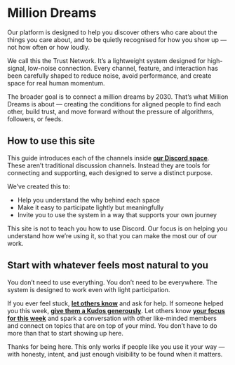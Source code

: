# Million Dreams

Our platform is designed to help you discover others who care about the things you care about, and to be quietly recognised for how you show up — not how often or how loudly.

We call this the Trust Network. It’s a lightweight system designed for high-signal, low-noise connection. Every channel, feature, and interaction has been carefully shaped to reduce noise, avoid performance, and create space for real human momentum.

The broader goal is to connect a million dreams by 2030. That’s what Million Dreams is about — creating the conditions for aligned people to find each other, build trust, and move forward without the pressure of algorithms, followers, or feeds.

## How to use this site

This guide introduces each of the channels inside **[our Discord space](https://discord.com/channels/1380551491269558402/1380587662242611291)**. These aren’t traditional discussion channels. Instead they are tools for connecting and supporting, each designed to serve a distinct purpose.

We’ve created this to:

- Help you understand the why behind each space
- Make it easy to participate lightly but meaningfully
- Invite you to use the system in a way that supports your own journey

This site is not to teach you how to use Discord. Our focus is on helping you understand how we’re using it, so that you can make the most our of our work.

## Start with whatever feels most natural to you

You don’t need to use everything. You don’t need to be everywhere. The system is designed to work even with light participation.

If you ever feel stuck, **[let others know](/channels/i-am-stuck)** and ask for help. If someone helped you this week, **[give them a Kudos generously](/channels/give-kudos)**. Let others know **[your focus for this week](/channels/my-focus-this-week)** and spark a conversation with other like-minded members and connect on topics that are on top of your mind. You don’t have to do more than that to start showing up here.

Thanks for being here. This only works if people like you use it your way — with honesty, intent, and just enough visibility to be found when it matters.
